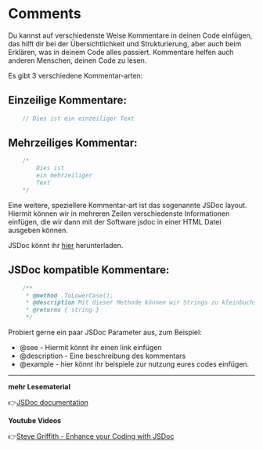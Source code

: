 # Comments
Du kannst auf verschiedenste Weise Kommentare in deinen Code einfügen, das hilft dir bei der Übersichtlichkeit und Strukturierung, aber auch beim Erklären, was in deinem Code alles passiert. Kommentare helfen auch anderen Menschen, deinen Code zu lesen.

Es gibt 3 verschiedene Kommentar-arten:

## Einzeilige Kommentare:

```js
    // Dies ist ein einzeiliger Text
```

## Mehrzeiliges Kommentar:

```js
    /*
        Dies ist
        ein mehrzeiliger
        Text
    */
```

Eine weitere, speziellere Kommentar-art ist das sogenannte JSDoc layout. Hiermit können wir in mehreren Zeilen verschiedenste Informationen einfügen, die wir dann mit der Software jsdoc in einer HTML Datei ausgeben können.

JSDoc könnt ihr [hier](https://jsdoc.app/) herunterladen.

## JSDoc kompatible Kommentare:

```js
    /**
     * @method .ToLowerCase();
     * @description Mit dieser Methode können wir Strings zu kleinbuchstaben umwandeln.
     * @returns { string }
     */
```

Probiert gerne ein paar JSDoc Parameter aus, zum Beispiel:
- @see - Hiermit könnt ihr einen link einfügen
- @description - Eine beschreibung des kommentars
- @example - hier könnt ihr beispiele zur nutzung eures codes einfügen.


---

**mehr Lesematerial**

:point_right:[JSDoc documentation](https://jsdoc.app/index.html)



**Youtube Videos**

:point_right:[Steve Griffith - Enhance your Coding with JSDoc](https://www.youtube.com/watch?v=3RIaH0NnG64)

